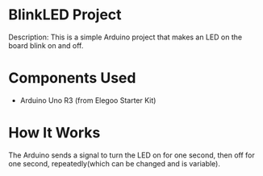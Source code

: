 # BlinkLED Project

Description:
This is a simple Arduino project that makes an LED on the board blink on and off.

# Components Used
- Arduino Uno R3 (from Elegoo Starter Kit)

# How It Works
The Arduino sends a signal to turn the LED on for one second, then off for one second, repeatedly(which can be changed and is variable).

